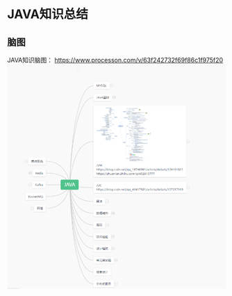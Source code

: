 # JAVA知识总结

## 脑图
JAVA知识脑图： https://www.processon.com/v/63f242732f69f86c1f975f20
<img src="https://github.com/chenfeiliang/JavaSummarize/blob/main/document/tupian/脑图.png">
